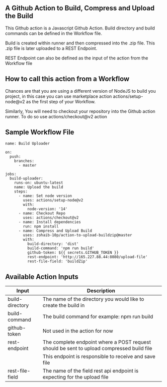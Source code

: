 ## A Github Action to Build, Compress and Upload the Build

This Github action is a Javascript Github Action. Build directory and build commands can be defined in the Workflow file.

Build is created within runner and then compressed into the .zip file. This .zip file is later uploaded to a REST Endpoint.

REST Endpoint can also be defined as the input of the action from the Workflow file

## How to call this action from a Workflow

Chances are that you are using a different version of NodeJS to build you project, in this case you can use marketplace action actions/setup-node@v2 as the first step of your Workflow.

Similarly, You will need to checkout your repository into the Github action runner. To do so use actions/checkout@v2 action

## Sample Workflow File
```
name: Build Uploader

on:
  push:
    branches:
      - master

jobs:
  build-uploader:
    runs-on: ubuntu-latest
    name: Upload the build
    steps:
      - name: Set node version
        uses: actions/setup-node@v2
        with:
          node-version: '14'
      - name: Checkout Repo
        uses: actions/checkout@v2
      - name: Install dependencies
        run: npm install
      - name: Compress and Upload Build
        uses: zohaib-10p/action-to-upload-buildzip@master
        with:
          build-directory: 'dist'
          build-command: 'npm run build'
          github-token: ${{ secrets.GITHUB_TOKEN }}
          rest-endpoint: 'http://165.227.88.44:8080/upload-file'
          rest-file-field: 'buildZip'
```

## Available Action Inputs


|  Input          |       Description                                                                            |
|-----------------|----------------------------------------------------------------------------------------------|
|build-directory  |  The name of the directory you would like to create the build in                             |
|build-command    |  The build command for example: npm run build                                                |
|github-token     |   Not used in the action for now                                                             |
|rest-endpoint    |   The complete endpoint where a POST request should be sent to upload compressed build file  |
|                 |   This endpoint is responsible to receive and save file                                      |
|rest-file-field  |   The name of the field rest api endpoint is expecting for the upload file                   |